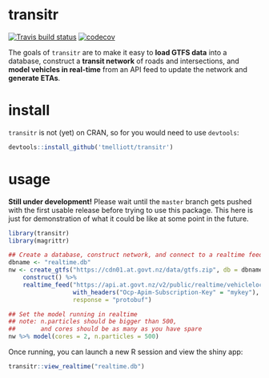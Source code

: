 # transitr

[![Travis build status](https://travis-ci.org/tmelliott/transitr.svg?branch=master)](https://travis-ci.org/tmelliott/transitr)
[![codecov](https://codecov.io/gh/tmelliott/transitr/branch/master/graph/badge.svg)](https://codecov.io/gh/tmelliott/transitr)

The goals of `transitr` are to make it easy to __load GTFS data__ into a database,
construct a __transit network__ of roads and intersections,
and __model vehicles in real-time__ from an API feed to update the network
and __generate ETAs__.


# install

`transitr` is not (yet) on CRAN, so for you would need to use `devtools`:
```r
devtools::install_github('tmelliott/transitr')
```


# usage

__Still under development!__
Please wait until the `master` branch gets pushed with the first
usable release before trying to use this package.
This here is just for demonstration of what it could be like at some point
in the future.

```r
library(transitr)
library(magrittr)

## Create a database, construct network, and connect to a realtime feed
dbname <- "realtime.db"
nw <- create_gtfs("https://cdn01.at.govt.nz/data/gtfs.zip", db = dbname) %>%
    construct() %>%
    realtime_feed("https://api.at.govt.nz/v2/public/realtime/vehiclelocations",
                  with_headers("Ocp-Apim-Subscription-Key" = "mykey"),
                  response = "protobuf")

## Set the model running in realtime
## note: n.particles should be bigger than 500,
##       and cores should be as many as you have spare
nw %>% model(cores = 2, n.particles = 500)
```

Once running, you can launch a new R session and view the shiny app:
```r
transitr::view_realtime("realtime.db")
```
